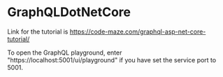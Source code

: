 # GraphQLDotNetCore
Link for the tutorial is https://code-maze.com/graphql-asp-net-core-tutorial/

To open the GraphQL playground, enter "https://localhost:5001/ui/playground" if you have set the service port to 5001.
